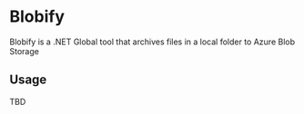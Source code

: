 # Blobify

Blobify is a .NET Global tool that archives files in a local folder to Azure Blob Storage

## Usage

TBD
